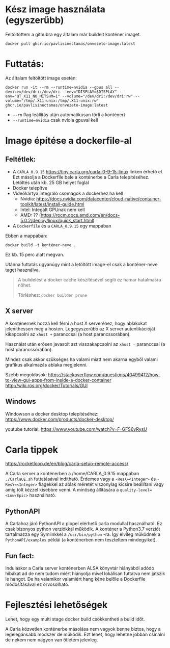 # Kész image használata (egyszerűbb)
Feltöltöttem a githubra egy általam már buildelt konténer imaget.

```
docker pull ghcr.io/pavlisinectamas/onvezeto-image:latest
```

# Futtatás:
Az általam feltöltött image esetén:
```
docker run -it --rm --runtime=nvidia --gpus all --device=/dev/dri:/dev/dri --env="DISPLAY=$DISPLAY" --env="QT_X11_NO_MITSHM=1" --volume="/dev/dri:/dev/dri:rw" --volume="/tmp/.X11-unix:/tmp/.X11-unix:rw" ghcr.io/pavlisinectamas/onvezeto-image:latest

```
- `--rm` flag leállítás után automatikusan törli a konténert
- `--runtime=nvidia` csak nvidia gpuval kell

# Image építése a dockerfile-al
## Feltétlek:
- A `CARLA_0.9.15` https://tiny.carla.org/carla-0-9-15-linux linken érhető el.
  Ezt másolja a Dockerfile bele a konténerbe a Carla telepítéséhez.
  Letöltés után kb. 25 GB helyet foglal
- Docker telepítve
- Videókártya integráló csomagok a dockerhez ha kell
    - Nvidia: https://docs.nvidia.com/datacenter/cloud-native/container-toolkit/latest/install-guide.html
    - Intel: Integált GPUnak nem kell 
    - AMD: ?? (https://rocm.docs.amd.com/en/docs-5.0.2/deploy/linux/quick_start.html)
- A `Dockerfile` és a `CARLA_0.9.15` egy mappában

Ebben a mappában:

```
docker build -t konténer-neve .
```
Ez kb. 15 perc alatt megvan.

Utánna futtatás ugyanúgy mint a letöltött image-el csak a konténer-neve taget használva.
> A bulidelést a docker cache készítésével segíti ez hamar hatalmasra nőhet.
>
> Törléshez: `docker builder prune`

## X server
A konténernek hozzá kell férni a host X serveréhez, hogy ablakokat jeleníthessen meg a hoston.
Legegyszerűbb az X server autentikációját kikapcsolni az `xhost +` paranccsal (a host parancssorában). 

Használat után erősen javasolt azt visszakapcsolni az `xhost -` paranccsal (a host parancssorában).

Mindez csak akkor szükséges ha valami miatt nem akarna egyből valami grafikus alkalmazás ablaka megjelenni.

Szebb megoldások:
https://stackoverflow.com/questions/40499412/how-to-view-gui-apps-from-inside-a-docker-container
http://wiki.ros.org/docker/Tutorials/GUI

## Windows
Windowson a docker desktop telepítéséhez:
https://www.docker.com/products/docker-desktop/

youtube tutorial:
https://www.youtube.com/watch?v=F-GFS6yRysU

# Carla tippek
https://rocketloop.de/en/blog/carla-setup-remote-access/

A Carla server a konténerben a /home/CARLA_0.9.15 mappában `./CarlaUE.sh` futtatásával indítható.
Érdemes vagy a `-ResX=<Integer>` és `-ResY=<Integer>` flagekkel az ablak méretét viszonylag kicsire beállítani vagy amíg tölt kézzel kisebbre venni.
A minőség állítására a `quality-level=<Low/Epic>` használható.

## PythonAPI
A Carlahoz járó PythonAPI a pippel elérhető carla modullal használható. Ez csak bizonyos python verziókkal működik.
A konténer a Python3.7 verziót tartalmazza egy Symlinkkel a `/usr/bin/python` -ra. Így elvileg működnek a `PythonAPI/examples` példái (a konténerben nem teszteltem mindegyiket).

## Fun fact:
Induláskor a Carla server konténerben ALSA könyvtár hiányából adódó hibákat ad de nem tudom miért hiányolja mivel lokálisan futtatva nem játszik le hangot.
De ha valamikor valamiért hang kéne belőle a Dockerfile módosításával ez orvosolható.

# Fejlesztési lehetőségek
Lehet, hogy egy multi stage docker build csökkentheti a build időt.

A Carla közvetlen konténerbe másolása nem vagyok benne biztos, hogy a legelegánsabb módszer de működik.
Ezt lehet, hogy lehetne jobban csinálni de nekem nem nagyon van ötletem jelenleg.